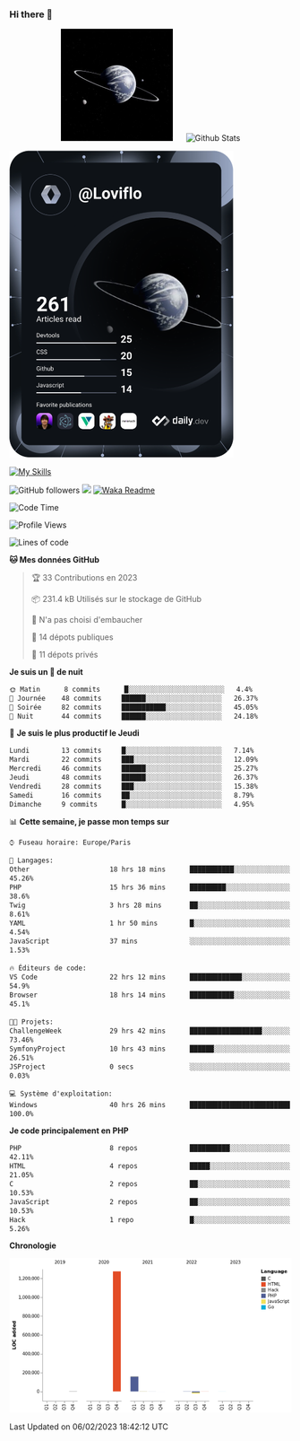 ### Hi there 👋

<p align="center">
  <img src="https://github.com/Loviflo/Loviflo/blob/main/img/portrait.jpg" alt="Loviflo" height="200" style="margin-right: 20px"/>
  <img src="https://github-readme-stats.vercel.app/api?username=Loviflo&show_icons=true&theme=graywhite" alt="Github Stats" />
</p>

<a href="https://app.daily.dev/loviflo"><img src="https://github.com/loviflo/loviflo/blob/main/devcard.svg" width="400" alt="Loviflo's Dev Card"/></a>


[![My Skills](https://skillicons.dev/icons?i=php,laravel,symfony,mysql,js,ts,html,css,sass,angular,docker,webpack,vscode,figma,git,github,gitlab)](https://skillicons.dev)


![GitHub followers](https://img.shields.io/github/followers/Loviflo?label=Follow&style=social)
![](https://visitor-badge.glitch.me/badge?page_id=Loviflo.Loviflo)
[![Waka Readme](https://github.com/Loviflo/Loviflo/actions/workflows/update-stats.yml/badge.svg)](https://github.com/Loviflo/Loviflo/actions/workflows/update-stats.yml)

<!--START_SECTION:waka-->
![Code Time](http://img.shields.io/badge/Code%20Time-961%20hrs%2043%20mins-blue)

![Profile Views](http://img.shields.io/badge/Vues%20du%20profil-0-blue)

![Lines of code](https://img.shields.io/badge/Depuis%20Hello%20World%2C%20j%27ai%20%C3%A9crit-1%20Million%20Lignes%20de%20code-blue)

**🐱 Mes données GitHub** 

> 🏆 33 Contributions en 2023
 > 
> 📦 231.4 kB Utilisés sur le stockage de GitHub 
 > 
> 🚫 N'a pas choisi d'embaucher
 > 
> 📜 14 dépots publiques 
 > 
> 🔑 11 dépots privés  
 > 
**Je suis un 🦉 de nuit** 

```text
🌞 Matin      8 commits      █░░░░░░░░░░░░░░░░░░░░░░░░   4.4% 
🌆 Journée    48 commits     ██████░░░░░░░░░░░░░░░░░░░   26.37% 
🌃 Soirée     82 commits     ███████████░░░░░░░░░░░░░░   45.05% 
🌙 Nuit       44 commits     ██████░░░░░░░░░░░░░░░░░░░   24.18%

```
📅 **Je suis le plus productif le Jeudi** 

```text
Lundi        13 commits     █░░░░░░░░░░░░░░░░░░░░░░░░   7.14% 
Mardi        22 commits     ███░░░░░░░░░░░░░░░░░░░░░░   12.09% 
Mercredi     46 commits     ██████░░░░░░░░░░░░░░░░░░░   25.27% 
Jeudi        48 commits     ██████░░░░░░░░░░░░░░░░░░░   26.37% 
Vendredi     28 commits     ███░░░░░░░░░░░░░░░░░░░░░░   15.38% 
Samedi       16 commits     ██░░░░░░░░░░░░░░░░░░░░░░░   8.79% 
Dimanche     9 commits      █░░░░░░░░░░░░░░░░░░░░░░░░   4.95%

```


📊 **Cette semaine, je passe mon temps sur** 

```text
⌚︎ Fuseau horaire: Europe/Paris

💬 Langages: 
Other                    18 hrs 18 mins      ███████████░░░░░░░░░░░░░░   45.26% 
PHP                      15 hrs 36 mins      █████████░░░░░░░░░░░░░░░░   38.6% 
Twig                     3 hrs 28 mins       ██░░░░░░░░░░░░░░░░░░░░░░░   8.61% 
YAML                     1 hr 50 mins        █░░░░░░░░░░░░░░░░░░░░░░░░   4.54% 
JavaScript               37 mins             ░░░░░░░░░░░░░░░░░░░░░░░░░   1.53%

🔥 Éditeurs de code: 
VS Code                  22 hrs 12 mins      █████████████░░░░░░░░░░░░   54.9% 
Browser                  18 hrs 14 mins      ███████████░░░░░░░░░░░░░░   45.1%

🐱‍💻 Projets: 
ChallengeWeek            29 hrs 42 mins      ██████████████████░░░░░░░   73.46% 
SymfonyProject           10 hrs 43 mins      ██████░░░░░░░░░░░░░░░░░░░   26.51% 
JSProject                0 secs              ░░░░░░░░░░░░░░░░░░░░░░░░░   0.03%

💻 Système d'exploitation: 
Windows                  40 hrs 26 mins      █████████████████████████   100.0%

```

**Je code principalement en PHP** 

```text
PHP                      8 repos             ██████████░░░░░░░░░░░░░░░   42.11% 
HTML                     4 repos             █████░░░░░░░░░░░░░░░░░░░░   21.05% 
C                        2 repos             ██░░░░░░░░░░░░░░░░░░░░░░░   10.53% 
JavaScript               2 repos             ██░░░░░░░░░░░░░░░░░░░░░░░   10.53% 
Hack                     1 repo              █░░░░░░░░░░░░░░░░░░░░░░░░   5.26%

```


**Chronologie**

![Chart not found](https://raw.githubusercontent.com/Loviflo/Loviflo/main/charts/bar_graph.png) 


 Last Updated on 06/02/2023 18:42:12 UTC
<!--END_SECTION:waka-->
